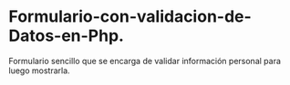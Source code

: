 # Formulario-con-validacion-de-Datos-en-Php.
Formulario sencillo que se encarga de validar información personal para luego mostrarla.
